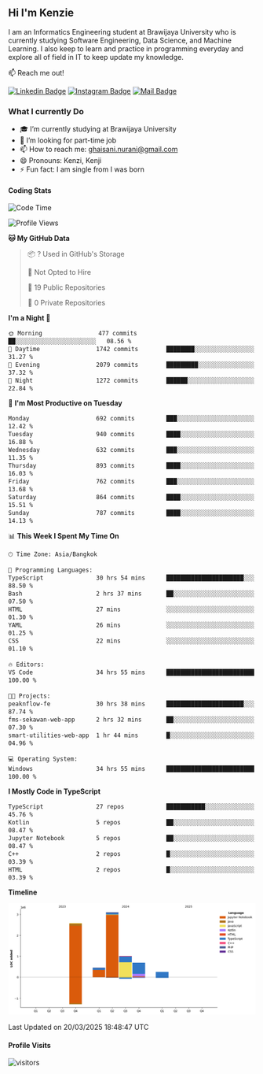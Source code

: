 ## Hi I'm Kenzie


I am an Informatics Engineering student at Brawijaya University who is currently studying Software Engineering, Data Science, and Machine Learning. I also keep to learn and practice in programming everyday and explore all of field in IT to keep update my knowledge.

:mailbox: Reach me out!

[![Linkedin Badge](https://img.shields.io/badge/-Kenzie_Taqiyassar-0e76a8?style=flat&labelColor=0e76a8&logo=linkedin&logoColor=white)](https://www.linkedin.com/in/kenzie-taqiyassar-37458b1aa/) 
[![Instagram Badge](https://img.shields.io/badge/-@__kenziehh_-e84393?style=flat&labelColor=e84393&logo=instagram&logoColor=white)](https://www.instagram.com/_kenziehh/) 
[![Mail Badge](https://img.shields.io/badge/-ghaisani.nurani-c0392b?style=flat&labelColor=c0392b&logo=gmail&logoColor=white)](mailto:ghaisani.nurani@gmail.com)

### What I currently Do

- 🎓 I’m currently studying at Brawijaya University
- 💼 I’m looking for part-time job
- 📫 How to reach me: ghaisani.nurani@gmail.com
- 😄 Pronouns: Kenzi, Kenji
- ⚡ Fun fact: I am single from I was born

#### Coding Stats
<!--START_SECTION:waka-->
![Code Time](http://img.shields.io/badge/Code%20Time-1%2C134%20hrs%2019%20mins-blue)

![Profile Views](http://img.shields.io/badge/Profile%20Views-0-blue)

**🐱 My GitHub Data** 

> 📦 ? Used in GitHub's Storage 
 > 
> 🚫 Not Opted to Hire
 > 
> 📜 19 Public Repositories 
 > 
> 🔑 0 Private Repositories 
 > 
**I'm a Night 🦉** 

```text
🌞 Morning                477 commits         ██░░░░░░░░░░░░░░░░░░░░░░░   08.56 % 
🌆 Daytime                1742 commits        ████████░░░░░░░░░░░░░░░░░   31.27 % 
🌃 Evening                2079 commits        █████████░░░░░░░░░░░░░░░░   37.32 % 
🌙 Night                  1272 commits        ██████░░░░░░░░░░░░░░░░░░░   22.84 % 
```
📅 **I'm Most Productive on Tuesday** 

```text
Monday                   692 commits         ███░░░░░░░░░░░░░░░░░░░░░░   12.42 % 
Tuesday                  940 commits         ████░░░░░░░░░░░░░░░░░░░░░   16.88 % 
Wednesday                632 commits         ███░░░░░░░░░░░░░░░░░░░░░░   11.35 % 
Thursday                 893 commits         ████░░░░░░░░░░░░░░░░░░░░░   16.03 % 
Friday                   762 commits         ███░░░░░░░░░░░░░░░░░░░░░░   13.68 % 
Saturday                 864 commits         ████░░░░░░░░░░░░░░░░░░░░░   15.51 % 
Sunday                   787 commits         ████░░░░░░░░░░░░░░░░░░░░░   14.13 % 
```


📊 **This Week I Spent My Time On** 

```text
🕑︎ Time Zone: Asia/Bangkok

💬 Programming Languages: 
TypeScript               30 hrs 54 mins      ██████████████████████░░░   88.50 % 
Bash                     2 hrs 37 mins       ██░░░░░░░░░░░░░░░░░░░░░░░   07.50 % 
HTML                     27 mins             ░░░░░░░░░░░░░░░░░░░░░░░░░   01.30 % 
YAML                     26 mins             ░░░░░░░░░░░░░░░░░░░░░░░░░   01.25 % 
CSS                      22 mins             ░░░░░░░░░░░░░░░░░░░░░░░░░   01.10 % 

🔥 Editors: 
VS Code                  34 hrs 55 mins      █████████████████████████   100.00 % 

🐱‍💻 Projects: 
peaknflow-fe             30 hrs 38 mins      ██████████████████████░░░   87.74 % 
fms-sekawan-web-app      2 hrs 32 mins       ██░░░░░░░░░░░░░░░░░░░░░░░   07.30 % 
smart-utilities-web-app  1 hr 44 mins        █░░░░░░░░░░░░░░░░░░░░░░░░   04.96 % 

💻 Operating System: 
Windows                  34 hrs 55 mins      █████████████████████████   100.00 % 
```

**I Mostly Code in TypeScript** 

```text
TypeScript               27 repos            ███████████░░░░░░░░░░░░░░   45.76 % 
Kotlin                   5 repos             ██░░░░░░░░░░░░░░░░░░░░░░░   08.47 % 
Jupyter Notebook         5 repos             ██░░░░░░░░░░░░░░░░░░░░░░░   08.47 % 
C++                      2 repos             █░░░░░░░░░░░░░░░░░░░░░░░░   03.39 % 
HTML                     2 repos             █░░░░░░░░░░░░░░░░░░░░░░░░   03.39 % 
```



**Timeline**

![Lines of Code chart](https://raw.githubusercontent.com/kenziehh/kenziehh/master/assets/bar_graph.png)


 Last Updated on 20/03/2025 18:48:47 UTC
<!--END_SECTION:waka-->


#### Profile Visits

![visitors](https://visitor-badge.glitch.me/badge?page_id=kenziehh.kenziehh)






